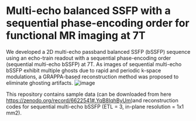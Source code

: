 # Multi-echo balanced SSFP with a sequential phase-encoding order for functional MR imaging at 7T
We developed a 2D multi-echo passband balanced SSFP (bSSFP) sequence using an echo-train readout with a sequential phase-encoding order (sequential multi-echo bSSFP) at 7T. As images of sequential multi-echo bSSFP exhibit multiple ghosts due to rapid and periodic k-space modulations, a GRAPPA-based reconstruction method was proposed to eliminate ghosting artifacts.
![image](https://user-images.githubusercontent.com/72006682/172544033-8d79de8e-a3d0-4181-8a94-8b76b8e81852.png)

This repository contains sample data (can be downloaded from here https://zenodo.org/record/6622541#.YqB8IqhByUm)and reconstruction codes for sequential multi-echo bSSFP (ETL = 3, in-plane resolution = 1x1 mm2).


